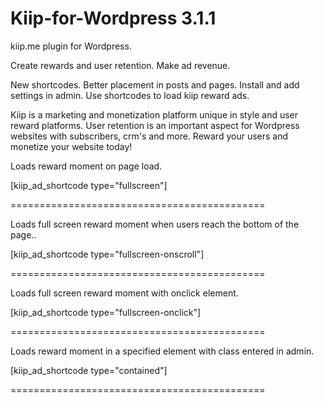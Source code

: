 # Kiip-for-Wordpress 3.1.1


kiip.me plugin for Wordpress. 

Create rewards and user retention. 
Make ad revenue.
 

New shortcodes. 
Better placement in posts and pages. 
Install and add settings in admin. 
Use shortcodes to load kiip reward ads. 


Kiip is a marketing and monetization platform unique in style and user reward
platforms. User retention is an important aspect for Wordpress websites with subscribers, crm's and more. Reward your users and monetize your website today!




Loads reward moment on page load.

[kiip_ad_shortcode type="fullscreen"]


============================================

Loads full screen reward moment when users reach the bottom of the page..

[kiip_ad_shortcode type="fullscreen-onscroll"]

============================================

Loads full screen reward moment with onclick element.


[kiip_ad_shortcode type="fullscreen-onclick"]


============================================

Loads reward moment in a specified element with class entered in admin.

[kiip_ad_shortcode type="contained"]

 
============================================

